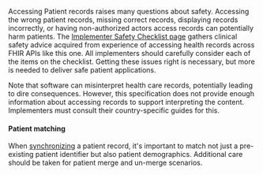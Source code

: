 
Accessing Patient records raises many questions about safety. Accessing the wrong patient records, missing correct records, displaying records incorrectly, or having non-authorized actors access records can potentially harm patients. The [Implementer Safety Checklist page]({{site.data.fhir.path}}safety.html) gathers clinical safety advice acquired from experience of accessing health records across
FHIR APIs like this one. All implementers should carefully consider each of the items on the checklist. Getting these issues right is necessary, but more is needed to deliver safe patient applications.

Note that software can misinterpret health care records, potentially leading to dire consequences. However, this specification does not provide enough information about accessing records to support interpreting the content. Implementers must consult their country-specific guides for this.

#### Patient matching
When [synchronizing](synchronization.html) a patient record, it's important to match not just a pre-existing patient identifier but also patient demographics. Additional care should be taken for patient merge and un-merge scenarios.


